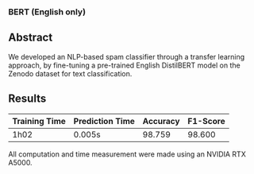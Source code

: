 ### BERT (English only)

## Abstract

We developed an NLP-based spam classifier through a transfer learning approach, by fine-tuning a pre-trained English DistilBERT model on the Zenodo dataset for text classification.

## Results

| Training Time | Prediction Time | Accuracy | F1-Score |
|---------------|-----------------|----------|----------|
| 1h02          | 0.005s          | 98.759   | 98.600   |

All computation and time measurement were made using an NVIDIA RTX A5000.
